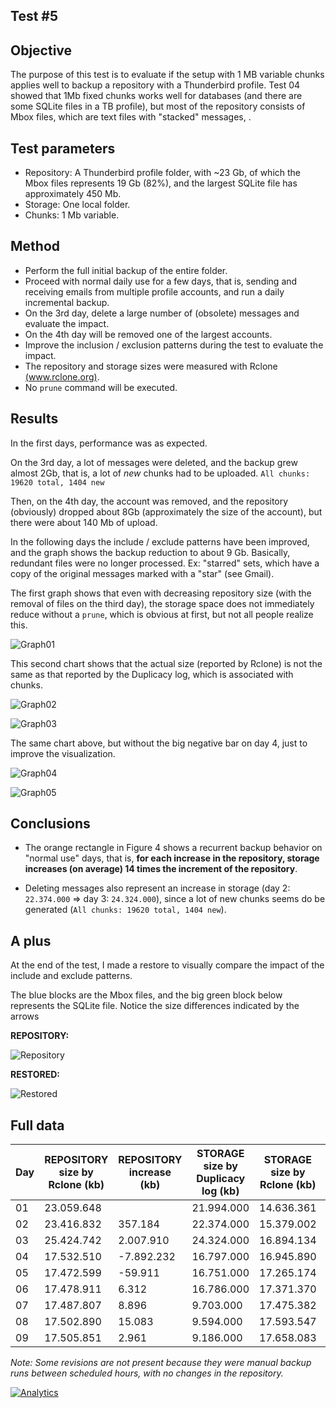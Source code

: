 ## Test #5

## Objective

The purpose of this test is to evaluate if the setup with 1 MB variable chunks applies well to backup a repository with a Thunderbird profile. Test 04 showed that 1Mb fixed chunks works well for databases (and there are some SQLite files in a TB profile), but most of the repository consists of Mbox files, which are text files with "stacked" messages, .

## Test parameters

* Repository: A Thunderbird profile folder, with ~23 Gb, of which the Mbox files represents 19 Gb (82%), and the largest SQLite file has approximately 450 Mb.
* Storage: One local folder.
* Chunks: 1 Mb variable.

## Method

* Perform the full initial backup of the entire folder.
* Proceed with normal daily use for a few days, that is, sending and receiving emails from multiple profile accounts, and run a daily incremental backup.
* On the 3rd day, delete a large number of (obsolete) messages and evaluate the impact.
* On the 4th day will be removed one of the largest accounts.
* Improve the inclusion / exclusion patterns during the test to evaluate the impact.
* The repository and storage sizes were measured with Rclone [(www.rclone.org)](http://www.rclone.org).
* No ```prune``` command will be executed.

## Results

In the first days, performance was as expected. 

On the 3rd day, a lot of messages were deleted, and the backup grew almost 2Gb, that is, a lot of *new* chunks had to be uploaded.
```All chunks: 19620 total, 1404 new```

Then, on the 4th day, the account was removed, and the repository (obviously) dropped about 8Gb (approximately the size of the account), but there were about 140 Mb of upload.

In the following days the include / exclude patterns have been improved, and the graph shows the backup reduction to about 9 Gb. Basically, redundant files were no longer processed. Ex: "starred" sets, which have a copy of the original messages marked with a "star" (see Gmail).

The first graph shows that even with decreasing repository size (with the removal of files on the third day), the storage space does not immediately reduce without a ```prune```, which is obvious at first, but not all people realize this.

![Graph01][1]

This second chart shows that the actual size (reported by Rclone) is not the same as that reported by the Duplicacy log, which is associated with chunks.

![Graph02][2]

![Graph03][3]

The same chart above, but without the big negative bar on day 4, just to improve the visualization.

![Graph04][4]

![Graph05][5]


## Conclusions

* The orange rectangle in Figure 4 shows a recurrent backup behavior on "normal use" days, that is, **for each increase in the repository, storage increases (on average) 14 times the increment of the repository**.

* Deleting messages also represent an increase in storage (day 2: ```22.374.000```  =>  day 3: ```24.324.000```), since a lot of new chunks seems do be generated (```All chunks: 19620 total, 1404 new```).

## A plus

At the end of the test, I made a restore to visually compare the impact of the include and exclude patterns.

The blue blocks are the Mbox files, and the big green block below represents the SQLite file. Notice the size differences indicated by the arrows

**REPOSITORY:**

![Repository][6]

**RESTORED:**

![Restored][7]

## 

  [1]: images/teste05/tb1.png
  [2]: images/teste05/tb2.png
  [3]: images/teste05/tb3.png 
  [4]: images/teste05/tb4.png 
  [5]: images/teste05/tb5.png 
  [6]: images/teste05/tb_source_editado.png 
  [7]: images/teste05/tb_restore_editado.png 

## Full data

| Day | REPOSITORY size     by Rclone     (kb) | REPOSITORY increase     (kb) | STORAGE size by Duplicacy log     (kb) | STORAGE size by Rclone     (kb) | STORAGE increase     (kb)  | Version | uploaded     (All chunks      log line) (kb) | Backup time |
|-----|----------------------------------------|------------------------------|----------------------------------------|---------------------------------|----------------------------|---------|----------------------------------------------|-------------|
| 01  | 23.059.648                             |                              | 21.994.000                             | 14.636.361                      |                            | 1       | 13.017.000                                   | 00:29:11    |
| 02  | 23.416.832                             | 357.184                      | 22.374.000                             | 15.379.002                      | 742.641                    | 3       | 725.234                                      | 00:08:16    |
| 03  | 25.424.742                             | 2.007.910                    | 24.324.000                             | 16.894.134                      | 1.515.132                  | 4       | 1.444.000                                    | 00:07:23    |
| 04  | 17.532.510                             | -7.892.232                   | 16.797.000                             | 16.945.890                      | 51.756                     | 5       | 144.797                                      | 00:03:19    |
| 05  | 17.472.599                             | -59.911                      | 16.751.000                             | 17.265.174                      | 319.284                    | 7       | 164.742                                      | 00:01:47    |
| 06  | 17.478.911                             | 6.312                        | 16.786.000                             | 17.371.370                      | 106.196                    | 8       | 103.706                                      | 00:01:49    |
| 07  | 17.487.807                             | 8.896                        | 9.703.000                              | 17.475.382                      | 104.012                    | 9       | 101.573                                      | 00:00:54    |
| 08  | 17.502.890                             | 15.083                       | 9.594.000                              | 17.593.547                      | 118.165                    | 10      | 115.394                                      | 00:01:00    |
| 09  | 17.505.851                             | 2.961                        | 9.186.000                              | 17.658.083                      | 64.536                     | 11      | 63.022                                       | 00:00:29    |


*Note: Some revisions are not present because they were manual backup runs between scheduled hours, with no changes in the repository.*



[![Analytics](https://ga-beacon.appspot.com/UA-113708097-1/test_05?pixel)](https://github.com/igrigorik/ga-beacon)
